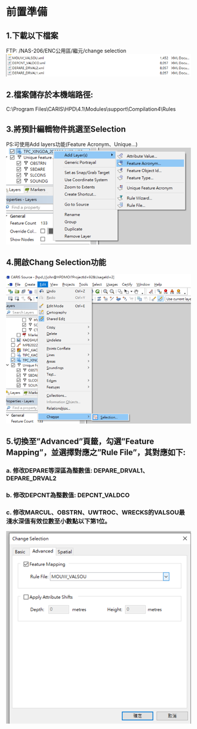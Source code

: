 # 前置準備  
## 1.下載以下檔案  
FTP: /NAS-206/ENC公用區/繼元/change selection  
![1](https://github.com/9217moi/TENCC/blob/main/%E6%89%B9%E6%AC%A1%E6%9B%B4%E6%94%B9VALDCO.VALSOU.DRIVAL1.2/1.png)

## 2.檔案儲存於本機端路徑:   
C:\Program Files\CARIS\HPD\4.1\Modules\support\Compilation4\Rules  

## 3.將預計編輯物件挑選至Selection  
PS:可使用Add layers功能(Feature Acronym、Unique…)  
![3](https://github.com/9217moi/TENCC/blob/main/%E6%89%B9%E6%AC%A1%E6%9B%B4%E6%94%B9VALDCO.VALSOU.DRIVAL1.2/3.png)
## 4.開啟Chang Selection功能  
![4](https://github.com/9217moi/TENCC/blob/main/%E6%89%B9%E6%AC%A1%E6%9B%B4%E6%94%B9VALDCO.VALSOU.DRIVAL1.2/4.png)
## 5.切換至”Advanced”頁籤，勾選”Feature Mapping”，並選擇對應之”Rule File”，其對應如下:  
### a. 修改DEPARE等深區為整數值: DEPARE_DRVAL1、DEPARE_DRVAL2  
### b. 修改DEPCNT為整數值: DEPCNT_VALDCO  
### c. 修改MARCUL、OBSTRN、UWTROC、WRECKS的VALSOU最淺水深值有效位數至小數點以下第1位。  
![5](https://github.com/9217moi/TENCC/blob/main/%E6%89%B9%E6%AC%A1%E6%9B%B4%E6%94%B9VALDCO.VALSOU.DRIVAL1.2/5.png)
